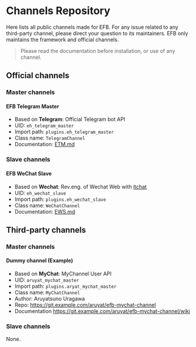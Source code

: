 # Channels Repository
Here lists all public channels made for EFB. For any issue related to any third-party channel, please direct your question to its maintainers. EFB only maintains the framework and official channels.

> Please read the documentation before installation, or use of any channel.

## Official channels

### Master channels
#### EFB Telegram Master
* Based on **Telegram**: Official Telegram bot API
* UID: `eh_telegram_master`
* Import path: `plugins.eh_telegram_master`
* Class name: `TelegramChannel`
* Documentation: [ETM.md](ETM.md)

### Slave channels
#### EFB WeChat Slave
* Based on **Wechat**: Rev.eng. of Wechat Web with [itchat](https://github.com/littlecodersh/ItChat)
* UID: `eh_wechat_slave`
* Import path: `plugins.eh_wechat_slave`
* Class name: `WeChatChannel`
* Documentation: [EWS.md](EWS.md)

## Third-party channels

### Master channels
#### Dummy channel (Example)
* Based on **MyChat**: MyChannel User API
* UID: `aruyat_mychat_master`
* Import path: `plugins.aryat_mychat_master`
* Class name: `MyChatChannel`
* Author: Aruyatsuno Uragawa
* Repo: https://git.example.com/aruyat/efb-mychat-channel
* Documentation https://git.example.com/aruyat/efb-mychat-channel/wiki

### Slave channels
None.
